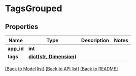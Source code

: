 # TagsGrouped

## Properties

| Name       | Type                                     | Description | Notes |
| ---------- | ---------------------------------------- | ----------- | ----- |
| **app_id** | **int**                                  |             |
| **tags**   | [**dict(str, Dimension)**](Dimension.md) |             |

[[Back to Model list]](../README.md#documentation-for-models) [[Back to API list]](../README.md#documentation-for-api-endpoints) [[Back to README]](../README.md)
